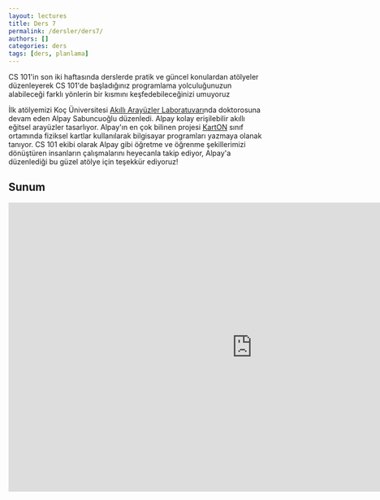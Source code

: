 ```yaml
---
layout: lectures
title: Ders 7
permalink: /dersler/ders7/
authors: []
categories: ders
tags: [ders, planlama]
---
```


CS 101'in son iki haftasında derslerde pratik ve güncel konulardan atölyeler düzenleyerek CS 101'de başladığınız programlama yolculuğunuzun alabileceği farklı yönlerin bir kısmını keşfedebileceğinizi umuyoruz 


İlk atölyemizi Koç Üniversitesi <a href="http://iui.ku.edu.tr/">Akıllı Arayüzler Laboratuvarı</a>nda doktorosuna devam eden Alpay Sabuncuoğlu düzenledi. Alpay kolay erişilebilir akıllı eğitsel arayüzler tasarlıyor. Alpay'ın en çok bilinen projesi <a href="https://karton.ku.edu.tr/">KartON</a> sınıf ortamında fiziksel kartlar kullanılarak bilgisayar programları yazmaya olanak tanıyor. CS 101 ekibi olarak Alpay gibi öğretme ve öğrenme şekillerimizi dönüştüren insanların çalışmalarını heyecanla takip ediyor, Alpay'a düzenlediği bu güzel atölye için teşekkür ediyoruz!

## Sunum
<iframe src="https://docs.google.com/presentation/d/e/2PACX-1vTCYgmhmoqfhH5aaGs15DeZbENE8oHhdpZByr0dfHbhFuVhtp54NMi7Kfzjg0Y--Jgs_YJhNJQqzg0y/embed?start=false&loop=false&delayms=3000" frameborder="0" width="960" height="569" allowfullscreen="true" mozallowfullscreen="true" webkitallowfullscreen="true"></iframe>
